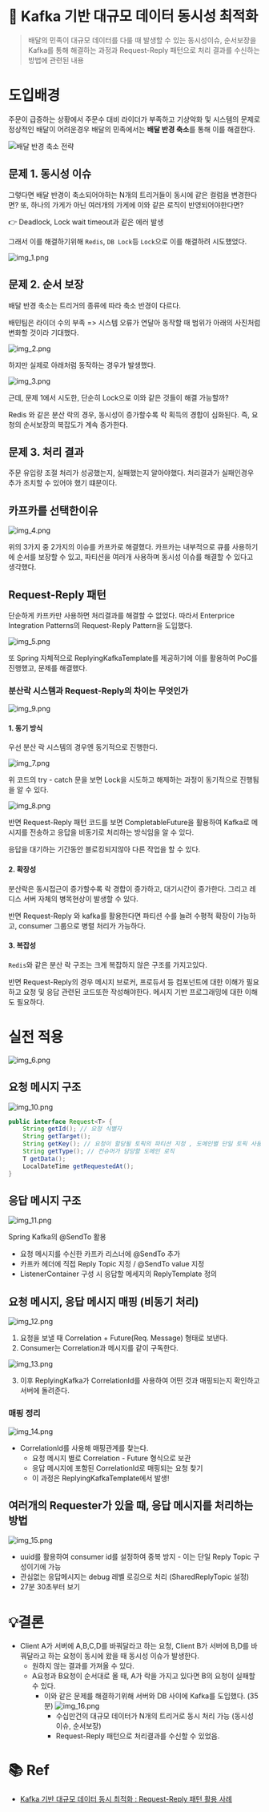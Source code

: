 # 📌 Kafka 기반 대규모 데이터 동시성 최적화

> 배달의 민족이 대규모 데이터를 다룰 때 발생할 수 있는 동시성이슈, 순서보장을 Kafka를 통해 해결하는 과정과 Request-Reply 패턴으로 처리 결과를 수신하는 방법에 관련된 내용

# 도입배경

주문이 급증하는 상황에서 주문수 대비 라이더가 부족하고 기상악화 및 시스템의 문제로 정상적인 배달이 어려운경우 배달의 민족에서는 **배달 반경 축소**를 통해 이를 해결한다.

![배달 반경 축소 전략](img.png)

## 문제 1. 동시성 이슈

그렇다면 배달 반경이 축소되어야하는 N개의 트리거들이 동시에 같은 컬럼을 변경한다면? 또, 하나의 가게가 아닌 여러개의 가게에 이와 같은 로직이 반영되어야한다면?

👉 Deadlock, Lock wait timeout과 같은 에러 발생

그래서 이를 해결하기위해 `Redis`, `DB Lock`등 `Lock`으로 이를 해결하려 시도했었다.

![img_1.png](img_1.png)

## 문제 2. 순서 보장

배달 반경 축소는 트리거의 종류에 따라 축소 반경이 다르다.

배민팀은 라이더 수의 부족 => 시스템 오류가 연달아 동작할 때 범위가 아래의 사진처럼 변화할 것이라 기대했다.

![img_2.png](img_2.png)

하지만 실제로 아래처럼 동작하는 경우가 발생했다.

![img_3.png](img_3.png)

근데, 문제 1에서 시도한, 단순히 Lock으로 이와 같은 것들이 해결 가능할까?

Redis 와 같은 분산 락의 경우, 동시성이 증가할수록 락 획득의 경합이 심화된다. 즉, 요청의 순서보장의 복잡도가 계속 증가한다.

## 문제 3. 처리 결과

주문 유입량 조절 처리가 성공했는지, 실패했는지 알아야했다. 처리결과가 실패인경우 추가 조치할 수 있어야 했기 떄문이다.

## 카프카를 선택한이유

![img_4.png](img_4.png)

위의 3가지 중 2가지의 이슈를 카프카로 해결했다. 카프카는 내부적으로 큐를 사용하기에 순서를 보장할 수 있고, 파티션을 여러개 사용하며 동시성 이슈를 해결할 수 있다고 생각했다.

## Request-Reply 패턴

단순하게 카프카만 사용하면 처리결과를 해결할 수 없었다. 따라서 Enterprice Integration Patterns의 Request-Reply Pattern을 도입했다.

![img_5.png](img_5.png)

또 Spring 자체적으로 ReplyingKafkaTemplate를 제공하기에 이를 활용하여 PoC를 진행했고, 문제를 해결했다.

### 분산락 시스템과 Request-Reply의 차이는 무엇인가

![img_9.png](img_9.png)

#### 1. 동기 방식

우선 분산 락 시스템의 경우엔 동기적으로 진행한다.

![img_7.png](img_7.png)

위 코드의 try - catch 문을 보면 Lock을 시도하고 해제하는 과정이 동기적으로 진행됨을 알 수 있다.

![img_8.png](img_8.png)

반면 Request-Reply 패턴 코드를 보면 CompletableFuture을 활용하여 Kafka로 메시지를 전송하고 응답을 비동기로 처리하는 방식임을 알 수 있다.

응답을 대기하는 기간동안 블로킹되지않아 다른 작업을 할 수 있다.

#### 2. 확장성

분산락은 동시접근이 증가할수록 락 경합이 증가하고, 대기시간이 증가한다. 그리고 레디스 서버 자체의 병목현상이 발생할 수 있다.

반면 Request-Reply 와 kafka를 활용한다면 파티션 수를 늘려 수평적 확장이 가능하고, consumer 그룹으로 병렬 처리가 가능하다.

#### 3. 복잡성

`Redis`와 같은 분산 락 구조는 크게 복잡하지 않은 구조를 가지고있다.

반면 Request-Reply의 경우 메시지 브로커, 프로듀서 등 컴포넌트에 대한 이해가 필요하고 요청 및 응답 관련된 코드또한 작성해야한다. 메시지 기반 프로그래밍에 대한 이해도 필요하다.

# 실전 적용

![img_6.png](img_6.png)

## 요청 메시지 구조

![img_10.png](img_10.png)

```java
public interface Request<T> {
    String getId(); // 요청 식별자
    String getTarget();
    String getKey(); // 요청이 할당될 토픽의 파티션 지정 , 도메인별 단일 토픽 사용
    String getType(); // 컨슈머가 담당할 도메인 로직
    T getData();
    LocalDateTime getRequestedAt();
}
```

## 응답 메시지 구조

![img_11.png](img_11.png)

Spring Kafka의 @SendTo 활용
- 요청 메시지를 수신한 카프카 리스너에 @SendTo 추가
- 카프카 헤더에 직접 Reply Topic 지정 / @SendTo value 지정
- ListenerContainer 구성 시 응답할 메세지의 ReplyTemplate 정의

## 요청 메시지, 응답 메시지 매핑 (비동기 처리)

![img_12.png](img_12.png)

1. 요청을 보낼 때 Correlation + Future(Req. Message) 형태로 보낸다.
2. Consumer는 Correlation과 메시지를 같이 구독한다.

![img_13.png](img_13.png)

3. 이후 ReplyingKafka가 CorrelationId를 사용하여 어떤 것과 매핑되는지 확인하고 서버에 돌려준다.

### 매핑 정리

![img_14.png](img_14.png)

- CorrelationId를 사용해 매핑관계를 찾는다.
  - 요청 메시지 별로 Correlation - Future 형식으로 보관
  - 응답 메시지에 포함된 CorrelationId로 매핑되는 요청 찾기
  - 이 과정은 ReplyingKafkaTemplate에서 발생!

## 여러개의 Requester가 있을 때, 응답 메시지를 처리하는 방법

![img_15.png](img_15.png)

- uuid를 활용하여 consumer id를 설정하여 중복 방지 - 이는 단일 Reply Topic 구성이기에 가능
- 관심없는 응답메시지는 debug 레벨 로깅으로 처리 (SharedReplyTopic 설정)
- 27분 30초부터 보기
 
# 💡결론

- Client A가 서버에 A,B,C,D를 바꿔달라고 하는 요청, Client B가 서버에 B,D를 바꿔달라고 하는 요청이 동시에 왔을 때 동시성 이슈가 발생한다.
  - 원하지 않는 결과를 가져올 수 있다.
  - A요청과 B요청이 순서대로 올 때, A가 락을 가지고 있다면 B의 요청이 실패할 수 있다.
    - 이와 같은 문제를 해결하기위해 서버와 DB 사이에 Kafka를 도입했다. (35분)
    ![img_16.png](img_16.png)
        - 수십만건의 대규모 데이터가 N개의 트리거로 동시 처리 가능 (동시성 이슈, 순서보장)
        - Request-Reply 패턴으로 처리결과를 수신할 수 있었음.
  
# 📚 Ref

- [Kafka 기반 대규모 데이터 동시 최적화 : Request-Reply 패턴 활용 사례](https://www.youtube.com/watch?v=Rcow99TIMmc&list=PLgXGHBqgT2Tu7H-ita_W0IHospr64ON_a&index=6)